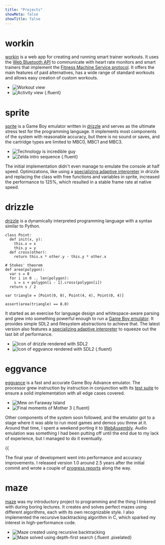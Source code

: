 ```yaml
---
title: "Projects"
showMeta: false
showTitle: false
---
```

# workin
[workin](https://github.com/jsmolka/workin) is a web app for creating and running smart trainer workouts. It uses the [Web Bluetooth API](https://developer.mozilla.org/en-US/docs/Web/API/Web_Bluetooth_API) to communicate with heart rate monitors and smart trainers that implement the [Fitness Machine Service protocol](https://www.bluetooth.com/specifications/specs/fitness-machine-service-1-0/). It offers the main features of paid alternatives, has a wide range of standard workouts and allows easy creation of custom workouts.

- ![](img/workout.png "Workout view")
- ![](img/activity.png "Activity view")
{.fluent}

# sprite
[sprite](https://github.com/jsmolka/sprite) is a Game Boy emulator written in [drizzle](#drizzle) and serves as the ultimate stress test for the programming language. It implements most components of the system with reasonable accuracy, but there is no sound or saves, and the cartridge types are limited to MBC0, MBC1 and MBC3.

- ![](img/technology.png "Technology is incredible guy")
- ![](img/zelda.png "Zelda intro sequence")
{.fluent}

The initial implementation didn't even manage to emulate the console at half speed. Optimizations, like using a [specializing adaptive interpreter](/posts/a-new-hope/#specializing-adaptive-interpreter) in drizzle and replacing the class with free functions and variables in sprite, increased the performance to 125%, which resulted in a stable frame rate at native speed.

# drizzle
[drizzle](https://github.com/jsmolka/drizzle) is a dynamically interpreted programming language with a syntax similar to Python.

```drizzle
class Point:
  def init(x, y):
    this.x = x
    this.y = y
  def cross(other):
    return this.x * other.y - this.y * other.x

# Stokes' theorem
def area(polygon):
  var s = 0
  for i in 0 .. len(polygon):
    s = s + polygon[i - 1].cross(polygon[i])
  return s / 2

var triangle = [Point(0, 0), Point(4, 4), Point(0, 4)]

assert(area(triangle) == 8.0)
```

It started as an exercise for language design and whitespace-aware parsing and grew into something powerful enough to run a [Game Boy emulator](#sprite). It provides simple SDL2 and filesystem abstractions to achieve that. The latest version also features a [specializing adaptive interpreter](/posts/a-new-hope/#specializing-adaptive-interpreter) to squeeze out the last bit of performance.

- ![](img/icon-drizzle.png "Icon of drizzle rendered with SDL2")
- ![](img/icon-eggvance.png "Icon of eggvance rendered with SDL2")
{.fluent}

# eggvance
[eggvance](https://github.com/jsmolka/eggvance) is a fast and accurate Game Boy Advance emulator. The processor grew instruction by instruction in conjunction with its [test suite](https://github.com/jsmolka/gba-tests) to ensure a solid implementation with all edge cases covered.

- ![](img/mew.png "Mew on Faraway Island")
- ![](img/mother.png "Final moments of Mother 3")
{.fluent}

Other components of the system soon followed, and the emulator got to a stage where it was able to run most games and demos you threw at it. Around that time, I spent a weekend porting it to [WebAssembly](https://eggvance.smolka.dev). Audio emulation was something I had been putting off until the end due to my lack of experience, but I managed to do it eventually.

{{<audio src="audio/battle-frontier.mp3" caption="Pokémon Emerald battle frontier theme">}}

The final year of development went into performance and accuracy improvements. I released version 1.0 around 2.5 years after the initial commit and wrote a couple of [progress reports](/tags/eggvance/) along the way.

# maze
[maze](https://github.com/jsmolka/maze) was my introductory project to programming and the thing I tinkered with during boring lectures. It creates and solves perfect mazes using different algorithms, each with its own recognizable style. I also implemented the recursive backtracking algorithm in C, which sparked my interest in high-performance code.

- ![](img/maze.png "Maze created using recursive backtracking")
- ![](img/maze-solution.png "Maze solved using depth-first search")
{.fluent .pixelated}
